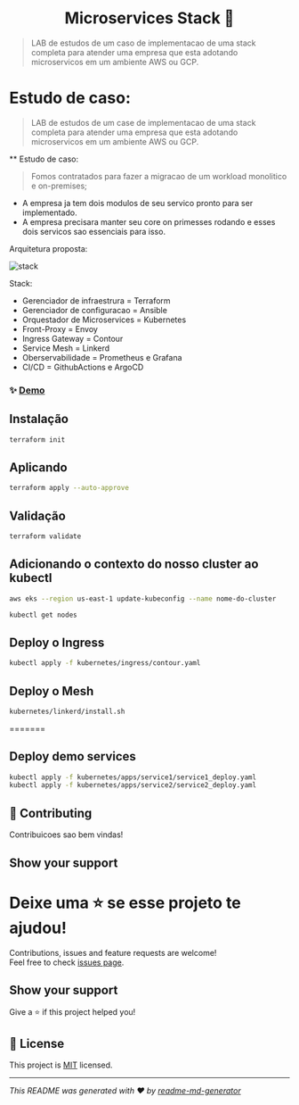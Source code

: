 <h1 align="center">Microservices Stack 👋</h1>

> LAB de estudos de um caso de implementacao de uma stack completa para atender uma empresa que esta adotando microservicos em um ambiente AWS ou GCP. 

Estudo de caso: 
=======
> LAB de estudos de um case de implementacao de uma stack completa para atender uma empresa que esta adotando microservicos em um ambiente AWS ou GCP. 

** Estudo de caso: 

> Fomos contratados para fazer a migracao de um workload monolitico e on-premises;
- A empresa ja tem dois modulos de seu servico pronto para ser implementado.
- A empresa precisara manter seu core on primesses rodando e esses dois servicos sao essenciais para isso.

Arquitetura proposta:

![stack](https://shortest.link/3ipL)

Stack:
 - Gerenciador de infraestrura = Terraform
 - Gerenciador de configuracao = Ansible
 - Orquestador de Microservices = Kubernetes
 - Front-Proxy = Envoy 
 - Ingress Gateway = Contour
 - Service Mesh = Linkerd
 - Oberservabilidade = Prometheus e Grafana
 - CI/CD = GithubActions e ArgoCD


### ✨ [Demo](/)

## Instalação

```sh
terraform init
```

## Aplicando

```sh
terraform apply --auto-approve
```

## Validação

```sh
terraform validate
```

## Adicionando o contexto do nosso cluster ao kubectl

```bash
aws eks --region us-east-1 update-kubeconfig --name nome-do-cluster
```

```bash
kubectl get nodes
```

## Deploy o Ingress

```bash
kubectl apply -f kubernetes/ingress/contour.yaml
```
## Deploy o Mesh

```bash
kubernetes/linkerd/install.sh
```
=======

## Deploy demo services

```bash
kubectl apply -f kubernetes/apps/service1/service1_deploy.yaml
kubectl apply -f kubernetes/apps/service2/service2_deploy.yaml
```
## 🤝 Contributing

Contribuicoes sao bem vindas!<br />

## Show your support

Deixe uma ⭐️ se esse projeto te ajudou!
=======
Contributions, issues and feature requests are welcome!<br />Feel free to check [issues page](/issues). 

## Show your support

Give a ⭐️ if this project helped you!

## 📝 License

This project is [MIT](LICENSE) licensed.

***
_This README was generated with ❤️ by [readme-md-generator](https://github.com/kefranabg/readme-md-generator)_